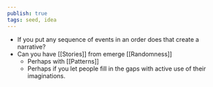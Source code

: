 ```yaml
---
publish: true
tags: seed, idea
---
```

- If you put any sequence of events in an order does that create a narrative?
- Can you have [[Stories]] from emerge [[Randomness]]
	- Perhaps with [[Patterns]]
	- Perhaps if you let people fill in the gaps with active use of their imaginations.


